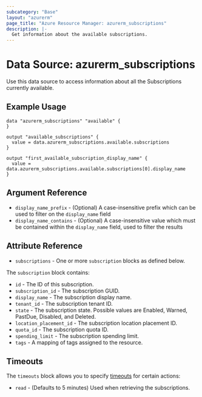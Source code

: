 ```yaml
---
subcategory: "Base"
layout: "azurerm"
page_title: "Azure Resource Manager: azurerm_subscriptions"
description: |-
  Get information about the available subscriptions.
---
```


# Data Source: azurerm_subscriptions

Use this data source to access information about all the Subscriptions currently available.

## Example Usage

```hcl
data "azurerm_subscriptions" "available" {
}

output "available_subscriptions" {
  value = data.azurerm_subscriptions.available.subscriptions
}

output "first_available_subscription_display_name" {
  value = data.azurerm_subscriptions.available.subscriptions[0].display_name
}
```

## Argument Reference

* `display_name_prefix` - (Optional) A case-insensitive prefix which can be used to filter on the `display_name` field
* `display_name_contains` - (Optional) A case-insensitive value which must be contained within the `display_name` field, used to filter the results

## Attribute Reference

* `subscriptions` - One or more `subscription` blocks as defined below.

The `subscription` block contains:

* `id` - The ID of this subscription.
* `subscription_id` - The subscription GUID.
* `display_name` - The subscription display name.
* `tenant_id` - The subscription tenant ID.
* `state` - The subscription state. Possible values are Enabled, Warned, PastDue, Disabled, and Deleted.
* `location_placement_id` - The subscription location placement ID.
* `quota_id` - The subscription quota ID.
* `spending_limit` - The subscription spending limit.
* `tags` - A mapping of tags assigned to the resource.

## Timeouts

The `timeouts` block allows you to specify [timeouts](https://developer.hashicorp.com/terraform/language/resources/configure#define-operation-timeouts) for certain actions:

* `read` - (Defaults to 5 minutes) Used when retrieving the subscriptions.
